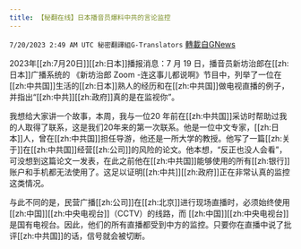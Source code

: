 ```yaml
---
title: 【秘翻在线】日本播音员爆料中共的言论监控
---
```

`7/20/2023 2:49 AM UTC 秘密翻譯組G-Translators` [轉載自GNews](https://gnews.org/articles/1473590)

2023年[[zh:7月20日]][[zh:日本]]播报消息：7 月 19 日，播音员新坊治郎在[[zh:日本]]广播系统的 《新坊治郎 Zoom -连这事儿都说啊》节目中，列举了一位在[[zh:中共国]]生活的[[zh:日本]]熟人的经历和在[[zh:中共国]]做电视直播的例子，并指出“[[zh:中共]][[zh:政府]]真的是在监视你”。

我想给大家讲一个故事，本周，我与一位20 年前在[[zh:中共国]]采访时帮助过我的人取得了联系，这是我们20年来的第一次联系。他是一位中文专家，[[zh:日本]]人，曾在[[zh:中共国]]担任导游，他还是一所大学的教授。他写了一篇[[zh:关于]]在[[zh:中共国]]经营[[zh:公司]]的风险的论文。他本想，“反正也没人会看”，可没想到这篇论文一发表，在此之前他在[[zh:中共国]]能够使用的所有[[zh:银行]]账户和手机都无法使用了。这足以证明[[zh:中共]][[zh:政府]]正在非常认真的监控这类情况。

与此不同的是，民营广播[[zh:公司]]在[[zh:北京]]进行现场直播时，必须始终使用[[zh:中国]][[zh:中央电视台]]（CCTV）的线路，而 [[zh:中国]][[zh:中央电视台]]是国有电视台。因此，他们的所有直播都受到中方的监控。只要你在直播中说了批评[[zh:中共国]]的话，信号就会被切断。

